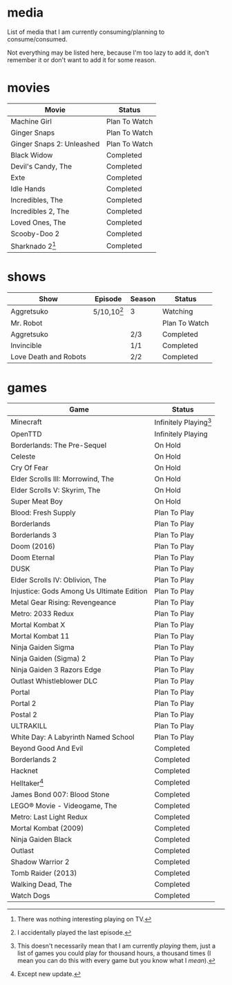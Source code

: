 # media

List of media that I am currently consuming/planning to consume/consumed.

Not everything may be listed here, because I'm too lazy to add it, don't remember it or don't want to add it for some reason.

# movies

| Movie                     | Status        |
| ------------------------- | ------------- |
| Machine Girl              | Plan To Watch |
| Ginger Snaps              | Plan To Watch |
| Ginger Snaps 2: Unleashed | Plan To Watch |
| Black Widow               | Completed     |
| Devil's Candy, The        | Completed     |
| Exte                      | Completed     |
| Idle Hands                | Completed     |
| Incredibles, The          | Completed     |
| Incredibles 2, The        | Completed     |
| Loved Ones, The           | Completed     |
| Scooby-Doo 2              | Completed     |
| Sharknado 2[^1]           | Completed     |

[^1]: There was nothing interesting playing on TV.

# shows

| Show                  | Episode     | Season | Status        |
| --------------------- | ----------- | ------ | ------------- |
| Aggretsuko            | 5/10,10[^2] | 3      | Watching      |
| Mr. Robot             |             |        | Plan To Watch |
| Aggretsuko            |             | 2/3    | Completed     |
| Invincible            |             | 1/1    | Completed     |
| Love Death and Robots |             | 2/2    | Completed     |

[^2]: I accidentally played the last episode.

# games

| Game                                      | Status                 |
| ----------------------------------------- | ---------------------- |
| Minecraft                                 | Infinitely Playing[^3] |
| OpenTTD                                   | Infinitely Playing     |
| Borderlands: The Pre-Sequel               | On Hold                |
| Celeste                                   | On Hold                |
| Cry Of Fear                               | On Hold                |
| Elder Scrolls III: Morrowind, The         | On Hold                |
| Elder Scrolls V: Skyrim, The              | On Hold                |
| Super Meat Boy                            | On Hold                |
| Blood: Fresh Supply                       | Plan To Play           |
| Borderlands                               | Plan To Play           |
| Borderlands 3                             | Plan To Play           |
| Doom (2016)                               | Plan To Play           |
| Doom Eternal                              | Plan To Play           |
| DUSK                                      | Plan To Play           |
| Elder Scrolls IV: Oblivion, The           | Plan To Play           |
| Injustice: Gods Among Us Ultimate Edition | Plan To Play           |
| Metal Gear Rising: Revengeance            | Plan To Play           |
| Metro: 2033 Redux                         | Plan To Play           |
| Mortal Kombat X                           | Plan To Play           |
| Mortal Kombat 11                          | Plan To Play           |
| Ninja Gaiden Sigma                        | Plan To Play           |
| Ninja Gaiden (Sigma) 2                    | Plan To Play           |
| Ninja Gaiden 3 Razors Edge                | Plan To Play           |
| Outlast Whistleblower DLC                 | Plan To Play           |
| Portal                                    | Plan To Play           |
| Portal 2                                  | Plan To Play           |
| Postal 2                                  | Plan To Play           |
| ULTRAKILL                                 | Plan To Play           |
| White Day: A Labyrinth Named School       | Plan To Play           |
| Beyond Good And Evil                      | Completed              |
| Borderlands 2                             | Completed              |
| Hacknet                                   | Completed              |
| Helltaker[^4]                             | Completed              |
| James Bond 007: Blood Stone               | Completed              |
| LEGO® Movie - Videogame, The              | Completed              |
| Metro: Last Light Redux                   | Completed              |
| Mortal Kombat (2009)                      | Completed              |
| Ninja Gaiden Black                        | Completed              |
| Outlast                                   | Completed              |
| Shadow Warrior 2                          | Completed              |
| Tomb Raider (2013)                        | Completed              |
| Walking Dead, The                         | Completed              |
| Watch Dogs                                | Completed              |

[^3]: This doesn't necessarily mean that I am currently _playing_ them, just a list of games you could play for thousand hours, a thousand times (I mean you can do this with every game but you know what I _mean_).
[^4]: Except new update.
</article>
